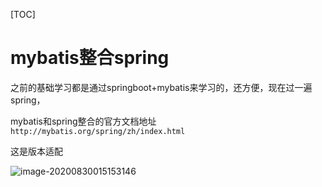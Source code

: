 [TOC]



# mybatis整合spring

之前的基础学习都是通过springboot+mybatis来学习的，还方便，现在过一遍spring，

mybatis和spring整合的官方文档地址  `http://mybatis.org/spring/zh/index.html`

这是版本适配

![image-20200830015153146](https://xiaoboblog-bucket.oss-cn-hangzhou.aliyuncs.com/blog/image-20200830015153146.png)


